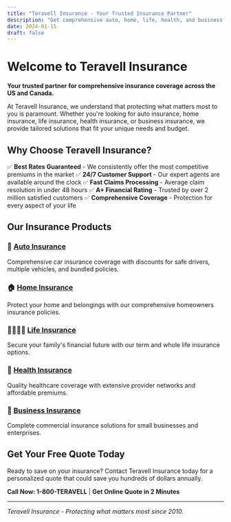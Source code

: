 ```yaml
---
title: "Teravell Insurance - Your Trusted Insurance Partner"
description: "Get comprehensive auto, home, life, health, and business insurance coverage with Teravell Insurance. Best rates, exceptional service, and trusted protection for your family and business."
date: 2024-01-15
draft: false
---
```


# Welcome to Teravell Insurance

**Your trusted partner for comprehensive insurance coverage across the US and Canada.**

At Teravell Insurance, we understand that protecting what matters most to you is paramount. Whether you're looking for auto insurance, home insurance, life insurance, health insurance, or business insurance, we provide tailored solutions that fit your unique needs and budget.

## Why Choose Teravell Insurance?

✅ **Best Rates Guaranteed** - We consistently offer the most competitive premiums in the market
✅ **24/7 Customer Support** - Our expert agents are available around the clock
✅ **Fast Claims Processing** - Average claim resolution in under 48 hours
✅ **A+ Financial Rating** - Trusted by over 2 million satisfied customers
✅ **Comprehensive Coverage** - Protection for every aspect of your life

## Our Insurance Products

### 🚗 [Auto Insurance](/auto-insurance)
Comprehensive car insurance coverage with discounts for safe drivers, multiple vehicles, and bundled policies.

### 🏠 [Home Insurance](/home-insurance)
Protect your home and belongings with our comprehensive homeowners insurance policies.

### 👨‍👩‍👧‍👦 [Life Insurance](/life-insurance)
Secure your family's financial future with our term and whole life insurance options.

### 🏥 [Health Insurance](/health-insurance)
Quality healthcare coverage with extensive provider networks and affordable premiums.

### 🏢 [Business Insurance](/business-insurance)
Complete commercial insurance solutions for small businesses and enterprises.

## Get Your Free Quote Today

Ready to save on your insurance? Contact Teravell Insurance today for a personalized quote that could save you hundreds of dollars annually.

**Call Now: 1-800-TERAVELL** | **Get Online Quote in 2 Minutes**

---

*Teravell Insurance - Protecting what matters most since 2010.*